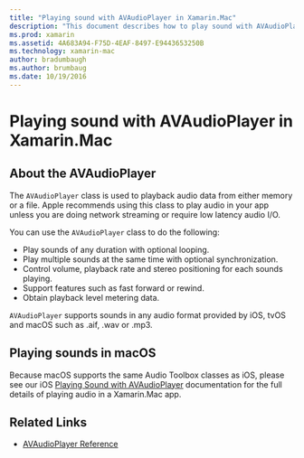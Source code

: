 ```yaml
---
title: "Playing sound with AVAudioPlayer in Xamarin.Mac"
description: "This document describes how to play sound with AVAudioPlayer in a Xamarin.Mac app. It discusses AVAudioPlayer at a high level and links to other documentation that explores it more fully."
ms.prod: xamarin
ms.assetid: 4A683A94-F75D-4EAF-8497-E9443653250B
ms.technology: xamarin-mac
author: bradumbaugh
ms.author: brumbaug
ms.date: 10/19/2016
---
```


# Playing sound with AVAudioPlayer in Xamarin.Mac

## About the AVAudioPlayer

The `AVAudioPlayer` class is used to playback audio data from either memory or a file. Apple recommends using this class to play audio in your app unless you are doing network streaming or require low latency audio I/O.

You can use the `AVAudioPlayer` class to do the following:

- Play sounds of any duration with optional looping.
- Play multiple sounds at the same time with optional synchronization.
- Control volume, playback rate and stereo positioning for each sounds playing.
- Support features such as fast forward or rewind.
- Obtain playback level metering data.

`AVAudioPlayer` supports sounds in any audio format provided by iOS, tvOS and macOS such as .aif, .wav or .mp3.

## Playing sounds in macOS

Because macOS supports the same Audio Toolbox classes as iOS, please see our iOS [Playing Sound with AVAudioPlayer](https://developer.xamarin.com/recipes/ios/media/sound/avaudioplayer/) documentation for the full details of playing audio in a Xamarin.Mac app.

## Related Links

- [AVAudioPlayer Reference](https://developer.apple.com/documentation/avfoundation/avaudioplayer)
